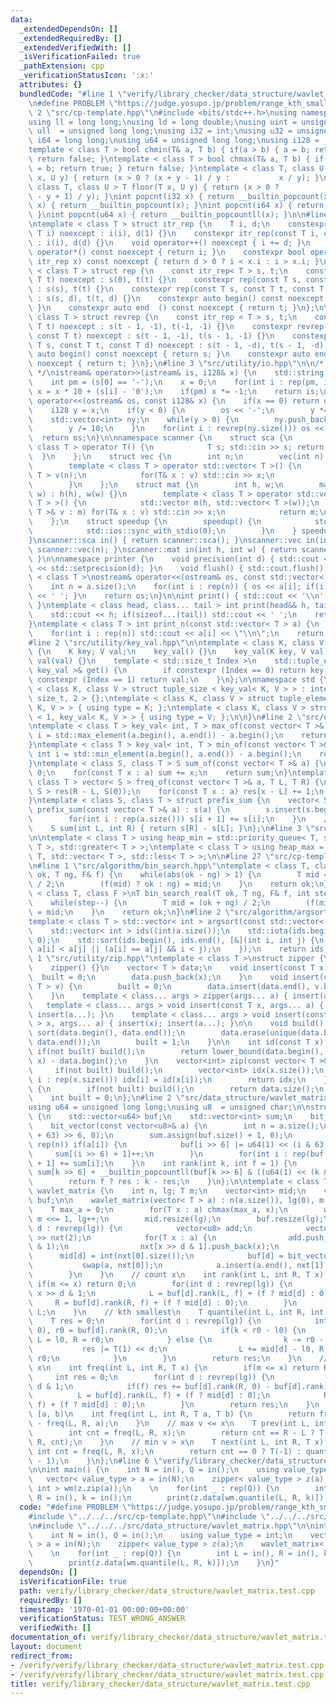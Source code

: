 ```yaml
---
data:
  _extendedDependsOn: []
  _extendedRequiredBy: []
  _extendedVerifiedWith: []
  _isVerificationFailed: true
  _pathExtension: cpp
  _verificationStatusIcon: ':x:'
  attributes: {}
  bundledCode: "#line 1 \"verify/library_checker/data_structure/wavlet_matrix.test.cpp\"\
    \n#define PROBLEM \"https://judge.yosupo.jp/problem/range_kth_smallest\"\n\n#line\
    \ 2 \"src/cp-template.hpp\"\n#include <bits/stdc++.h>\nusing namespace std;\n\
    using ll = long long;\nusing ld = long double;\nusing uint = unsigned int;\nusing\
    \ ull  = unsigned long long;\nusing i32 = int;\nusing u32 = unsigned int;\nusing\
    \ i64 = long long;\nusing u64 = unsigned long long;\nusing i128 = __int128_t;\n\
    template < class T > bool chmin(T& a, T b) { if(a > b) { a = b; return true; }\
    \ return false; }\ntemplate < class T > bool chmax(T& a, T b) { if(a < b) { a\
    \ = b; return true; } return false; }\ntemplate < class T, class U > T ceil (T\
    \ x, U y) { return (x > 0 ? (x + y - 1) / y :           x / y); }\ntemplate <\
    \ class T, class U > T floor(T x, U y) { return (x > 0 ?           x / y : (x\
    \ - y + 1) / y); }\nint popcnt(i32 x) { return __builtin_popcount(x); }\nint popcnt(u32\
    \ x) { return __builtin_popcount(x); }\nint popcnt(i64 x) { return __builtin_popcountll(x);\
    \ }\nint popcnt(u64 x) { return __builtin_popcountll(x); }\n\n#line 2 \"src/utility/rep_itr.hpp\"\
    \ntemplate < class T > struct itr_rep {\n    T i, d;\n    constexpr itr_rep(const\
    \ T i) noexcept : i(i), d(1) {}\n    constexpr itr_rep(const T i, const T d) noexcept\
    \ : i(i), d(d) {}\n    void operator++() noexcept { i += d; }\n    constexpr int\
    \ operator*() const noexcept { return i; }\n    constexpr bool operator!=(const\
    \ itr_rep x) const noexcept { return d > 0 ? i < x.i : i > x.i; }\n};\n\ntemplate\
    \ < class T > struct rep {\n    const itr_rep< T > s, t;\n    constexpr rep(const\
    \ T t) noexcept : s(0), t(t) {}\n    constexpr rep(const T s, const T t) noexcept\
    \ : s(s), t(t) {}\n    constexpr rep(const T s, const T t, const T d) noexcept\
    \ : s(s, d), t(t, d) {}\n    constexpr auto begin() const noexcept { return s;\
    \ }\n    constexpr auto end  () const noexcept { return t; }\n};\n\ntemplate <\
    \ class T > struct revrep {\n    const itr_rep < T > s, t;\n    constexpr revrep(const\
    \ T t) noexcept : s(t - 1, -1), t(-1, -1) {}\n    constexpr revrep(const T s,\
    \ const T t) noexcept : s(t - 1, -1), t(s - 1, -1) {}\n    constexpr revrep(const\
    \ T s, const T t, const T d) noexcept : s(t - 1, -d), t(s - 1, -d) {}\n    constexpr\
    \ auto begin() const noexcept { return s; }\n    constexpr auto end  () const\
    \ noexcept { return t; }\n};\n#line 3 \"src/utility/io.hpp\"\n\n/* 128bit integer\
    \ */\nistream& operator>>(istream& is, i128& x) {\n    std::string s; is >> s;\n\
    \    int pm = (s[0] == '-');\n    x = 0;\n    for(int i : rep(pm, int(s.size())))\
    \ x = x * 10 + (s[i] - '0');\n    if(pm) x *= -1;\n    return is;\n}\nostream&\
    \ operator<<(ostream& os, const i128& x) {\n    if(x == 0) return os << '0';\n\
    \    i128 y = x;\n    if(y < 0) {\n        os << '-';\n        y *= -1;\n    }\n\
    \    std::vector<int> ny;\n    while(y > 0) {\n        ny.push_back(y % 10);\n\
    \        y /= 10;\n    }\n    for(int i : revrep(ny.size())) os << ny[i];\n  \
    \  return os;\n}\n\nnamespace scanner {\n    struct sca {\n        template <\
    \ class T > operator T() {\n            T s; std::cin >> s; return s;\n      \
    \  }\n    };\n    struct vec {\n        int n;\n        vec(int n) : n(n) {}\n\
    \        template < class T > operator std::vector< T >() {\n            std::vector<\
    \ T > v(n);\n            for(T& x : v) std::cin >> x;\n            return v;\n\
    \        }\n    };\n    struct mat {\n        int h, w;\n        mat(int h, int\
    \ w) : h(h), w(w) {}\n        template < class T > operator std::vector< std::vector<\
    \ T > >() {\n            std::vector m(h, std::vector< T >(w));\n            for(std::vector<\
    \ T >& v : m) for(T& x : v) std::cin >> x;\n            return m;\n        }\n\
    \    };\n    struct speedup {\n        speedup() {\n            std::cin.tie(0);\n\
    \            std::ios::sync_with_stdio(0);\n        }\n    } speedup_instance;\n\
    }\nscanner::sca in() { return scanner::sca(); }\nscanner::vec in(int n) { return\
    \ scanner::vec(n); }\nscanner::mat in(int h, int w) { return scanner::mat(h, w);\
    \ }\n\nnamespace printer {\n    void precision(int d) { std::cout << std::fixed\
    \ << std::setprecision(d); }\n    void flush() { std::cout.flush(); }\n}\n\ntemplate\
    \ < class T >\nostream& operator<<(ostream& os, const std::vector< T > a) {\n\
    \    int n = a.size();\n    for(int i : rep(n)) { os << a[i]; if(i != n - 1) os\
    \ << ' '; }\n    return os;\n}\n\nint print() { std::cout << '\\n'; return 0;\
    \ }\ntemplate < class head, class... tail > int print(head&& h, tail&&... t) {\n\
    \    std::cout << h; if(sizeof...(tail)) std::cout << ' ';\n    return print(std::forward<tail>(t)...);\n\
    }\ntemplate < class T > int print_n(const std::vector< T > a) {\n    int n = a.size();\n\
    \    for(int i : rep(n)) std::cout << a[i] << \"\\n\";\n    return 0;\n}\n\n\n\
    #line 2 \"src/utility/key_val.hpp\"\n\ntemplate < class K, class V >\nstruct key_val\
    \ {\n    K key; V val;\n    key_val() {}\n    key_val(K key, V val) : key(key),\
    \ val(val) {}\n    template < std::size_t Index >\n    std::tuple_element_t< Index,\
    \ key_val >& get() {\n        if constexpr (Index == 0) return key;\n        if\
    \ constexpr (Index == 1) return val;\n    }\n};\n\nnamespace std {\n\ntemplate\
    \ < class K, class V > struct tuple_size < key_val< K, V > > : integral_constant<\
    \ size_t, 2 > {};\ntemplate < class K, class V > struct tuple_element < 0, key_val<\
    \ K, V > > { using type = K; };\ntemplate < class K, class V > struct tuple_element\
    \ < 1, key_val< K, V > > { using type = V; };\n\n}\n#line 2 \"src/utility/vec_op.hpp\"\
    \ntemplate < class T > key_val< int, T > max_of(const vector< T >& a) {\n    int\
    \ i = std::max_element(a.begin(), a.end()) - a.begin();\n    return {i, a[i]};\n\
    }\ntemplate < class T > key_val< int, T > min_of(const vector< T >& a) {\n   \
    \ int i = std::min_element(a.begin(), a.end()) - a.begin();\n    return {i, a[i]};\n\
    }\ntemplate < class S, class T > S sum_of(const vector< T >& a) {\n    S sum =\
    \ 0;\n    for(const T x : a) sum += x;\n    return sum;\n}\ntemplate < class S,\
    \ class T > vector< S > freq_of(const vector< T >& a, T L, T R) {\n    vector<\
    \ S > res(R - L, S(0));\n    for(const T x : a) res[x - L] += 1;\n    return res;\n\
    }\ntemplate < class S, class T > struct prefix_sum {\n    vector< S > s;\n   \
    \ prefix_sum(const vector< T >& a) : s(a) {\n        s.insert(s.begin(), S(0));\n\
    \        for(int i : rep(a.size())) s[i + 1] += s[i];\n    }\n    // [L, R)\n\
    \    S sum(int L, int R) { return s[R] - s[L]; }\n};\n#line 3 \"src/utility/heap.hpp\"\
    \n\ntemplate < class T > using heap_min = std::priority_queue< T, std::vector<\
    \ T >, std::greater< T > >;\ntemplate < class T > using heap_max = std::priority_queue<\
    \ T, std::vector< T >, std::less< T > >;\n\n#line 27 \"src/cp-template.hpp\"\n\
    \n#line 1 \"src/algorithm/bin_search.hpp\"\ntemplate < class T, class F >\nT bin_search(T\
    \ ok, T ng, F& f) {\n    while(abs(ok - ng) > 1) {\n        T mid = (ok + ng)\
    \ / 2;\n        (f(mid) ? ok : ng) = mid;\n    }\n    return ok;\n}\n\ntemplate\
    \ < class T, class F >\nT bin_search_real(T ok, T ng, F& f, int step = 80) {\n\
    \    while(step--) {\n        T mid = (ok + ng) / 2;\n        (f(mid) ? ok : ng)\
    \ = mid;\n    }\n    return ok;\n}\n#line 2 \"src/algorithm/argsort.hpp\"\n\n\
    template < class T > std::vector< int > argsort(const std::vector< T > &a) {\n\
    \    std::vector< int > ids((int)a.size());\n    std::iota(ids.begin(), ids.end(),\
    \ 0);\n    std::sort(ids.begin(), ids.end(), [&](int i, int j) {\n        return\
    \ a[i] < a[j] || (a[i] == a[j] && i < j);\n    });\n    return ids;\n}\n#line\
    \ 1 \"src/utility/zip.hpp\"\ntemplate < class T >\nstruct zipper {\n  public:\n\
    \    zipper() {}\n    vector< T > data;\n    void insert(const T x) {\n      \
    \  built = 0;\n        data.push_back(x);\n    }\n    void insert(const vector<\
    \ T > v) {\n        built = 0;\n        data.insert(data.end(), v.begin(), v.end());\n\
    \    }\n    template < class... args > zipper(args... a) { insert(a...); }\n \
    \   template < class... args > void insert(const T x, args... a) { insert(x);\
    \ insert(a...); }\n    template < class... args > void insert(const vector< T\
    \ > x, args... a) { insert(x); insert(a...); }\n\n    void build() {\n       \
    \ sort(data.begin(), data.end());\n        data.erase(unique(data.begin(), data.end()),\
    \ data.end());\n        built = 1;\n    }\n\n    int id(const T x) {\n       \
    \ if(not built) build();\n        return lower_bound(data.begin(), data.end(),\
    \ x) - data.begin();\n    }\n    vector<int> zip(const vector< T >& x) {\n   \
    \     if(not built) build();\n        vector<int> idx(x.size());\n        for(int\
    \ i : rep(x.size())) idx[i] = id(x[i]);\n        return idx;\n    }\n    int size()\
    \ {\n        if(not built) build();\n        return data.size();\n    }\n\n  private:\n\
    \    int built = 0;\n};\n#line 2 \"src/data_structure/wavlet_matrix.hpp\"\n\n\
    using u64 = unsigned long long;\nusing u8  = unsigned char;\n\nstruct bit_vector\
    \ {\n    std::vector<u64> buf;\n    std::vector<int> sum;\n    bit_vector() {}\n\
    \    bit_vector(const vector<u8>& a) {\n        int n = a.size();\n        buf.assign((n\
    \ + 63) >> 6, 0);\n        sum.assign(buf.size() + 1, 0);\n        for(int i :\
    \ rep(n)) if(a[i]) {\n            buf[i >> 6] |= u64(1) << (i & 63);\n       \
    \     sum[(i >> 6) + 1]++;\n        }\n        for(int i : rep(buf.size())) sum[i\
    \ + 1] += sum[i];\n    }\n    int rank(int k, int f = 1) {\n        int res =\
    \ sum[k >> 6] + __builtin_popcountll(buf[k >> 6] & ((u64(1) << (k & 63)) - 1));\n\
    \        return f ? res : k - res;\n    }\n};\n\ntemplate < class T >\nstruct\
    \ wavlet_matrix {\n    int n, lg; T m;\n    vector<int> mid;\n    vector<bit_vector>\
    \ buf;\n\n    wavlet_matrix(vector< T > a) : n(a.size()), lg(0), m(1) {\n    \
    \    T max_a = 0;\n        for(T x : a) chmax(max_a, x);\n        while(m <= max_a)\
    \ m <<= 1, lg++;\n        mid.resize(lg);\n        buf.resize(lg);\n        for(int\
    \ d : revrep(lg)) {\n            vector<u8> add;\n            vector<vector< T\
    \ >> nxt(2);\n            for(T x : a) {\n                add.push_back(x >> d\
    \ & 1);\n                nxt[x >> d & 1].push_back(x);\n            }\n      \
    \      mid[d] = int(nxt[0].size());\n            buf[d] = bit_vector(add);\n \
    \           swap(a, nxt[0]);\n            a.insert(a.end(), nxt[1].begin(), nxt[1].end());\n\
    \        }\n    }\n    // count x\n    int rank(int L, int R, T x) {\n       \
    \ if(m <= x) return 0;\n        for(int d : revrep(lg)) {\n            int f =\
    \ x >> d & 1;\n            L = buf[d].rank(L, f) + (f ? mid[d] : 0);\n       \
    \     R = buf[d].rank(R, f) + (f ? mid[d] : 0);\n        }\n        return R -\
    \ L;\n    }\n    // kth smallest\n    T quantile(int L, int R, int k) {\n    \
    \    T res = 0;\n        for(int d : revrep(lg)) {\n            int l0 = buf[d].rank(L,\
    \ 0), r0 = buf[d].rank(R, 0);\n            if(k < r0 - l0) {\n               \
    \ L = l0, R = r0;\n            } else {\n                k -= r0 - l0;\n     \
    \           res |= T(1) << d;\n                L += mid[d] - l0, R += mid[d] -\
    \ r0;\n            }\n        }\n        return res;\n    }\n    // count v <\
    \ x\n    int freq(int L, int R, T x) {\n        if(m <= x) return R - L;\n   \
    \     int res = 0;\n        for(int d : revrep(lg)) {\n            int f = x >>\
    \ d & 1;\n            if(f) res += buf[d].rank(R, 0) - buf[d].rank(L, 0);\n  \
    \          L = buf[d].rank(L, f) + (f ? mid[d] : 0);\n            R = buf[d].rank(R,\
    \ f) + (f ? mid[d] : 0);\n        }\n        return res;\n    }\n    // count\
    \ [a, b)\n    int freq(int L, int R, T a, T b) {\n        return freq(L, R, b)\
    \ - freq(L, R, a);\n    }\n    // max v <= x\n    T prev(int L, int R, T x) {\n\
    \        int cnt = freq(L, R, x);\n        return cnt == R - L ? T(-1) : quantile(L,\
    \ R, cnt);\n    }\n    // min v > x\n    T next(int L, int R, T x) {\n       \
    \ int cnt = freq(L, R, x);\n        return cnt == 0 ? T(-1) : quantile(L, R, cnt\
    \ - 1);\n    }\n};\n#line 6 \"verify/library_checker/data_structure/wavlet_matrix.test.cpp\"\
    \n\nint main() {\n    int N = in(), Q = in();\n    using value_type = int;\n \
    \   vector< value_type > a = in(N);\n    zipper< value_type > z(a);\n    wavlet_matrix<\
    \ int > wm(z.zip(a));\n    \n    for(int _ : rep(Q)) {\n        int L = in(),\
    \ R = in(), k = in();\n        print(z.data[wm.quantile(L, R, k)]);\n    }\n}\n"
  code: "#define PROBLEM \"https://judge.yosupo.jp/problem/range_kth_smallest\"\n\n\
    #include \"../../../src/cp-template.hpp\"\n#include \"../../../src/utility/zip.hpp\"\
    \n#include \"../../../src/data_structure/wavlet_matrix.hpp\"\n\nint main() {\n\
    \    int N = in(), Q = in();\n    using value_type = int;\n    vector< value_type\
    \ > a = in(N);\n    zipper< value_type > z(a);\n    wavlet_matrix< int > wm(z.zip(a));\n\
    \    \n    for(int _ : rep(Q)) {\n        int L = in(), R = in(), k = in();\n\
    \        print(z.data[wm.quantile(L, R, k)]);\n    }\n}"
  dependsOn: []
  isVerificationFile: true
  path: verify/library_checker/data_structure/wavlet_matrix.test.cpp
  requiredBy: []
  timestamp: '1970-01-01 00:00:00+00:00'
  verificationStatus: TEST_WRONG_ANSWER
  verifiedWith: []
documentation_of: verify/library_checker/data_structure/wavlet_matrix.test.cpp
layout: document
redirect_from:
- /verify/verify/library_checker/data_structure/wavlet_matrix.test.cpp
- /verify/verify/library_checker/data_structure/wavlet_matrix.test.cpp.html
title: verify/library_checker/data_structure/wavlet_matrix.test.cpp
---
```

